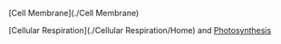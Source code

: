[Cell Membrane](./Cell Membrane)

[Cellular Respiration](./Cellular Respiration/Home) and [Photosynthesis](./Photosynthesis/)